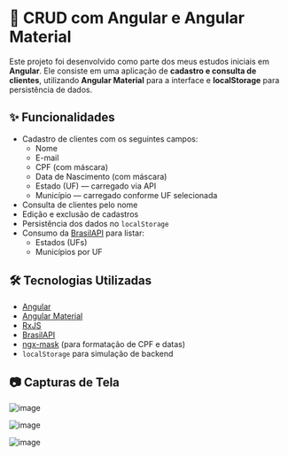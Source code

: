 # 🧾 CRUD com Angular e Angular Material

Este projeto foi desenvolvido como parte dos meus estudos iniciais em **Angular**. Ele consiste em uma aplicação de **cadastro e consulta de clientes**, utilizando **Angular Material** para a interface e **localStorage** para persistência de dados.

## ✨ Funcionalidades

- Cadastro de clientes com os seguintes campos:
  - Nome
  - E-mail
  - CPF (com máscara)
  - Data de Nascimento (com máscara)
  - Estado (UF) — carregado via API
  - Município — carregado conforme UF selecionada
- Consulta de clientes pelo nome
- Edição e exclusão de cadastros
- Persistência dos dados no `localStorage`
- Consumo da [BrasilAPI](https://brasilapi.com.br/) para listar:
  - Estados (UFs)
  - Municípios por UF

## 🛠 Tecnologias Utilizadas

- [Angular](https://angular.io/)
- [Angular Material](https://material.angular.io/)
- [RxJS](https://rxjs.dev/)
- [BrasilAPI](https://brasilapi.com.br/)
- [ngx-mask](https://www.npmjs.com/package/ngx-mask) (para formatação de CPF e datas)
- `localStorage` para simulação de backend

## 📷 Capturas de Tela

![image](https://github.com/user-attachments/assets/e722c187-82a8-4b45-9592-edb317096fd8)

![image](https://github.com/user-attachments/assets/1bd9c8c6-096f-48d4-adeb-f9f731e500dd)

![image](https://github.com/user-attachments/assets/3a921f59-ef17-4909-ae6b-99f304e480eb)
